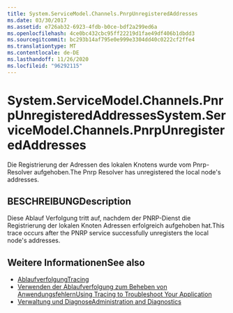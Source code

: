 ```yaml
---
title: System.ServiceModel.Channels.PnrpUnregisteredAddresses
ms.date: 03/30/2017
ms.assetid: e726ab32-6923-4fdb-b0ce-bdf2a299ed6a
ms.openlocfilehash: 4ce0bc432cbc95ff22219d1fae49df406b1dbdd3
ms.sourcegitcommit: bc293b14af795e0e999e3304dd40c0222cf2ffe4
ms.translationtype: MT
ms.contentlocale: de-DE
ms.lasthandoff: 11/26/2020
ms.locfileid: "96292115"
---
```

# <a name="systemservicemodelchannelspnrpunregisteredaddresses"></a><span data-ttu-id="b9ef6-102">System.ServiceModel.Channels.PnrpUnregisteredAddresses</span><span class="sxs-lookup"><span data-stu-id="b9ef6-102">System.ServiceModel.Channels.PnrpUnregisteredAddresses</span></span>

<span data-ttu-id="b9ef6-103">Die Registrierung der Adressen des lokalen Knotens wurde vom Pnrp-Resolver aufgehoben.</span><span class="sxs-lookup"><span data-stu-id="b9ef6-103">The Pnrp Resolver has unregistered the local node's addresses.</span></span>  
  
## <a name="description"></a><span data-ttu-id="b9ef6-104">BESCHREIBUNG</span><span class="sxs-lookup"><span data-stu-id="b9ef6-104">Description</span></span>  

 <span data-ttu-id="b9ef6-105">Diese Ablauf Verfolgung tritt auf, nachdem der PNRP-Dienst die Registrierung der lokalen Knoten Adressen erfolgreich aufgehoben hat.</span><span class="sxs-lookup"><span data-stu-id="b9ef6-105">This trace occurs after the PNRP service successfully unregisters the local node's addresses.</span></span>  
  
## <a name="see-also"></a><span data-ttu-id="b9ef6-106">Weitere Informationen</span><span class="sxs-lookup"><span data-stu-id="b9ef6-106">See also</span></span>

- [<span data-ttu-id="b9ef6-107">Ablaufverfolgung</span><span class="sxs-lookup"><span data-stu-id="b9ef6-107">Tracing</span></span>](index.md)
- [<span data-ttu-id="b9ef6-108">Verwenden der Ablaufverfolgung zum Beheben von Anwendungsfehlern</span><span class="sxs-lookup"><span data-stu-id="b9ef6-108">Using Tracing to Troubleshoot Your Application</span></span>](using-tracing-to-troubleshoot-your-application.md)
- [<span data-ttu-id="b9ef6-109">Verwaltung und Diagnose</span><span class="sxs-lookup"><span data-stu-id="b9ef6-109">Administration and Diagnostics</span></span>](../index.md)
